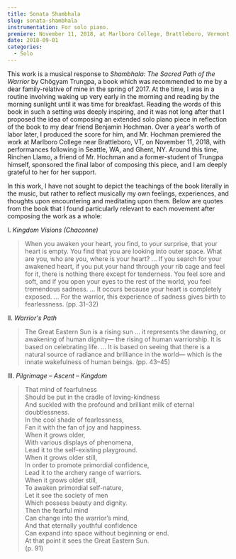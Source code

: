 ```yaml
---
title: Sonata Shambhala
slug: sonata-shambhala
instrumentation: For solo piano.
premiere: November 11, 2018, at Marlboro College, Brattleboro, Vermont.
date: 2018-09-01
categories:
  - Solo
---
```

This work is a musical response to _Shambhala: The Sacred Path of the Warrior_ by Chögyam Trungpa,
a book which was recommended to me by a dear family-relative of mine in the spring of 2017. 
At the time, I was in a routine involving waking up very early in the morning and reading 
by the morning sunlight until it was time for breakfast. Reading the words of this book 
in such a setting was deeply inspiring, and it was not long after that I proposed the idea of 
composing an extended solo piano piece in reflection of the book to my dear friend Benjamin Hochman. 
Over a year's worth of labor later, I produced the score for him, and Mr. Hochman premiered 
the work at Marlboro College near Brattleboro, VT, on November 11, 2018, with performances following 
in Seattle, WA, and Ghent, NY. Around this time, Rinchen Llamo, a friend of Mr. Hochman and a 
former-student of Trungpa himself, sponsored the final labor of composing this piece, 
and I am deeply grateful to her for her support.

In this work, I have not sought to depict the teachings of the book literally in the music,
but rather to reflect musically my own feelings, experiences, and thoughts upon encountering 
and meditating upon them. Below are quotes from the book that I found particularly relevant 
to each movement after composing the work as a whole:

I. _Kingdom Visions (Chaconne)_

> When you awaken your heart, you find, to your surprise, that your heart is empty. 
> You find that you are looking into outer space. 
> What are you, who are you, where is your heart? ... 
> If you search for your awakened heart, if you put your hand through your rib cage 
> and feel for it, there is nothing there except for tenderness. You feel sore and soft,
> and if you open your eyes to the rest of the world, you feel tremendous sadness. ...
> It occurs because your heart is completely exposed. ...
> For the warrior, this experience of sadness gives birth to fearlessness.
> (pp. 31–32)

II. _Warrior's Path_

> The Great Eastern Sun is a rising sun ... it represents the dawning, or awakening of human dignity—
> the rising of human warriorship. It is based on celebrating life. ... It is based on seeing that 
> there is a natural source of radiance and brilliance in the world—
> which is the innate wakefulness of human beings. (pp. 43–45)

III. _Pilgrimage – Ascent – Kingdom_
> That mind of fearfulness<br />
> Should be put in the cradle of loving-kindness<br />
> And suckled with the profound and brilliant milk of eternal doubtlessness.<br />
> In the cool shade of fearlessness,<br />
> Fan it with the fan of joy and happiness.<br />
> When it grows older,<br />
> With various displays of phenomena,<br />
> Lead it to the self-existing playground.<br />
> When it grows older still,<br />
> In order to promote primordial confidence,<br />
> Lead it to the archery range of warriors.<br />
> When it grows older still,<br />
> To awaken primordial self-nature,<br />
> Let it see the society of men<br />
> Which possess beauty and dignity.<br />
> Then the fearful mind<br />
> Can change into the warrior’s mind,<br />
> And that eternally youthful confidence<br />
> Can expand into space without beginning or end.<br />
> At that point it sees the Great Eastern Sun.<br />
> (p. 91)
